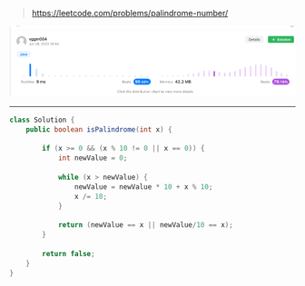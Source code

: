> https://leetcode.com/problems/palindrome-number/

![img.png](9_성능.png)

---
~~~java
class Solution {
    public boolean isPalindrome(int x) {

        if (x >= 0 && (x % 10 != 0 || x == 0)) {
            int newValue = 0;

            while (x > newValue) {
                newValue = newValue * 10 + x % 10;
                x /= 10;
            }

            return (newValue == x || newValue/10 == x);
        }

        return false;
    }
}
~~~